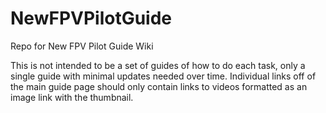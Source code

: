# NewFPVPilotGuide
Repo for New FPV Pilot Guide Wiki


This is not intended to be a set of guides of how to do each task, only a single guide with minimal updates needed over time. Individual links off of the main guide page should only contain links to videos formatted as an image link with the thumbnail.
